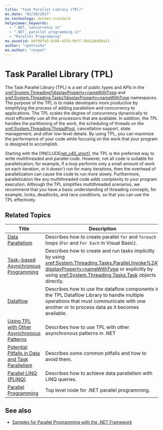 ```yaml
---
title: "Task Parallel Library (TPL)"
ms.date: "03/30/2017"
ms.technology: dotnet-standard
helpviewer_keywords: 
  - ".NET, concurrency in"
  - ".NET, parallel programming in"
  - "Parallel Programming"
ms.assetid: b8f99f43-9104-45fd-9bff-385a20488a23
author: "rpetrusha"
ms.author: "ronpet"
---
```

# Task Parallel Library (TPL)
The Task Parallel Library (TPL) is a set of public types and APIs in the <xref:System.Threading?displayProperty=nameWithType> and <xref:System.Threading.Tasks?displayProperty=nameWithType> namespaces. The purpose of the TPL is to make developers more productive by simplifying the process of adding parallelism and concurrency to applications. The TPL scales the degree of concurrency dynamically to most efficiently use all the processors that are available. In addition, the TPL handles the partitioning of the work, the scheduling of threads on the <xref:System.Threading.ThreadPool>, cancellation support, state management, and other low-level details. By using TPL, you can maximize the performance of your code while focusing on the work that your program is designed to accomplish.  
  
 Starting with the [!INCLUDE[net_v40_short](../../../includes/net-v40-short-md.md)], the TPL is the preferred way to write multithreaded and parallel code. However, not all code is suitable for parallelization; for example, if a loop performs only a small amount of work on each iteration, or it doesn't run for many iterations, then the overhead of parallelization can cause the code to run more slowly. Furthermore, parallelization like any multithreaded code adds complexity to your program execution. Although the TPL simplifies multithreaded scenarios, we recommend that you have a basic understanding of threading concepts, for example, locks, deadlocks, and race conditions, so that you can use the TPL effectively.  
  
## Related Topics  
  
|Title|Description|  
|-|-|  
|[Data Parallelism](../../../docs/standard/parallel-programming/data-parallelism-task-parallel-library.md)|Describes how to create parallel `for` and `foreach` loops (`For` and `For Each` in Visual Basic).|  
|[Task-based Asynchronous Programming](../../../docs/standard/parallel-programming/task-based-asynchronous-programming.md)|Describes how to create and run tasks implicitly by using <xref:System.Threading.Tasks.Parallel.Invoke%2A?displayProperty=nameWithType> or explicitly by using <xref:System.Threading.Tasks.Task> objects directly.|  
|[Dataflow](../../../docs/standard/parallel-programming/dataflow-task-parallel-library.md)|Describes how to use the dataflow components in the TPL Dataflow Library to handle multiple operations that must communicate with one another or to process data as it becomes available.|  
|[Using TPL with Other Asynchronous Patterns](../../../docs/standard/parallel-programming/using-tpl-with-other-asynchronous-patterns.md)|Describes how to use TPL with other asynchronous patterns in .NET|  
|[Potential Pitfalls in Data and Task Parallelism](../../../docs/standard/parallel-programming/potential-pitfalls-in-data-and-task-parallelism.md)|Describes some common pitfalls and how to avoid them.|  
|[Parallel LINQ (PLINQ)](../../../docs/standard/parallel-programming/parallel-linq-plinq.md)|Describes how to achieve data parallelism with LINQ queries.|  
|[Parallel Programming](../../../docs/standard/parallel-programming/index.md)|Top level node for .NET parallel programming.|  
  
## See also

- [Samples for Parallel Programming with the .NET Framework](https://code.msdn.microsoft.com/Samples-for-Parallel-b4b76364)
